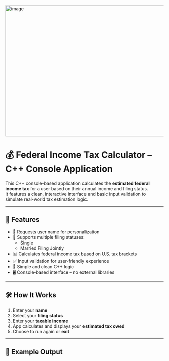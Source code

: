   <img width="600" height="416" alt="image" src="https://github.com/user-attachments/assets/d0812a15-82fe-4972-950c-88f375ebb81d" />


# 💰 Federal Income Tax Calculator – C++ Console Application

This C++ console-based application calculates the **estimated federal income tax** for a user based on their annual income and filing status.  
It features a clean, interactive interface and basic input validation to simulate real-world tax estimation logic.

---

## 🚀 Features

- 📌 Requests user name for personalization
- 🧾 Supports multiple filing statuses:
  - Single
  - Married Filing Jointly
- 📊 Calculates federal income tax based on U.S. tax brackets
- ✅ Input validation for user-friendly experience
- 🧠 Simple and clean C++ logic
- 🖥️ Console-based interface – no external libraries

---

## 🛠️ How It Works

1. Enter your **name**
2. Select your **filing status**
3. Enter your **taxable income**
4. App calculates and displays your **estimated tax owed**
5. Choose to run again or **exit**

---

## 📎 Example Output


